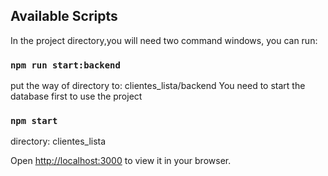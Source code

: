

## Available Scripts

In the project directory,you will need two command windows, you can run:

### `npm run start:backend`
put the way of directory to: clientes_lista/backend
You need to start the database first to use the project

### `npm start`
directory: clientes_lista

Open [http://localhost:3000](http://localhost:3000) to view it in your browser.

